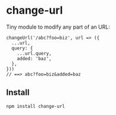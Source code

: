 # change-url

Tiny module to modify any part of an URL:

```
changeUrl('/abc?foo=biz', url => ({
  ...url,
  query: {
    ...url.query,
    added: 'baz',
  },
}))
// ==> abc?foo=biz&added=baz
```

## Install

```
npm install change-url
```

